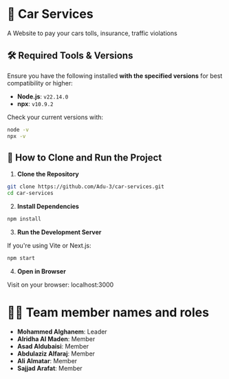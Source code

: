# 🚗 Car Services

A Website to pay your cars tolls, insurance, traffic violations

## 🛠 Required Tools & Versions

Ensure you have the following installed **with the specified versions** for best compatibility or higher:

- **Node.js**: `v22.14.0`
- **npx**: `v10.9.2`

Check your current versions with:

```bash
node -v
npx -v
```


## 🚀 How to Clone and Run the Project

1. **Clone the Repository**

```bash
git clone https://github.com/Adu-3/car-services.git
cd car-services
```

2. **Install Dependencies**

```bash
npm install
```

3. **Run the Development Server**

If you're using Vite or Next.js:

```bash
npm start
```

4. **Open in Browser**

Visit on your browser: localhost:3000

# 👨‍💻 Team member names and roles

- **Mohammed Alghanem**: Leader
- **Alridha Al Maden**: Member
- **Asad Aldubaisi**: Member
- **Abdulaziz Alfaraj**: Member
- **Ali Almatar**: Member
- **Sajjad Arafat**: Member
